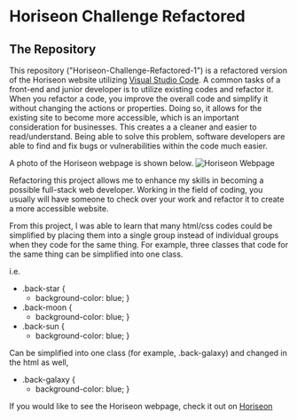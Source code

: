 # Horiseon Challenge Refactored 

## The Repository

This repository ("Horiseon-Challenge-Refactored-1") is a refactored version of the Horiseon website utilizing [Visual Studio Code](https://code.visualstudio.com). A common tasks of a front-end and junior developer is to utilize existing codes and refactor it. When you refactor a code, you improve the overall code and simplify it without changing the actions or properties. Doing so, it allows for the existing site to become more accessible, which is an important consideration for businesses. This creates a a cleaner and easier to read/understand. Being able to solve this problem, software developers are able to find and fix bugs or vulnerabilities within the code much easier. 

A photo of the Horiseon webpage is shown below. 
![Horiseon Webpage](Projects/Develop/assets/images/01-html-css-git-homework-demo.png)

Refactoring this project allows me to enhance my skills in becoming a possible full-stack web developer. Working in the field of coding, you usually will have someone to check over your work and refactor it to create a more accessible website. 

From this project, I was able to learn that many html/css codes could be simplified by placing them into a single group instead of individual groups when they code for the same thing. For example, three classes that code for the same thing can be simplified into one class.

  i.e.
  * .back-star {
     * background-color: blue;
      }
  * .back-moon {
     * background-color: blue;
      }
  * .back-sun {
     * background-color: blue;
      }
      
  Can be simplified into one class (for example, .back-galaxy) and changed in the html as well,
  * .back-galaxy {
     * background-color: blue;
      }
 
If you would like to see the Horiseon webpage, check it out on [Horiseon](https://github.com/bennyle890/Horiseon-Challenge-Refactored-1/blob/main/UNCC%20Bootcamp/Projects/Horiseon-Challenge-Refactored-1/Develop/index.html)
